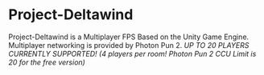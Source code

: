 # Project-Deltawind
Project-Deltawind is a Multiplayer FPS Based on the Unity Game Engine. Multiplayer networking is provided by Photon Pun 2. *UP TO 20 PLAYERS CURRENTLY SUPPORTED! (4 players per room! Photon Pun 2 CCU Limit is 20 for the free version)*
